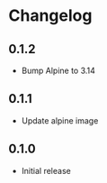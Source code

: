 # Changelog

## 0.1.2
* Bump Alpine to 3.14
## 0.1.1
* Update alpine image

## 0.1.0
* Initial release
